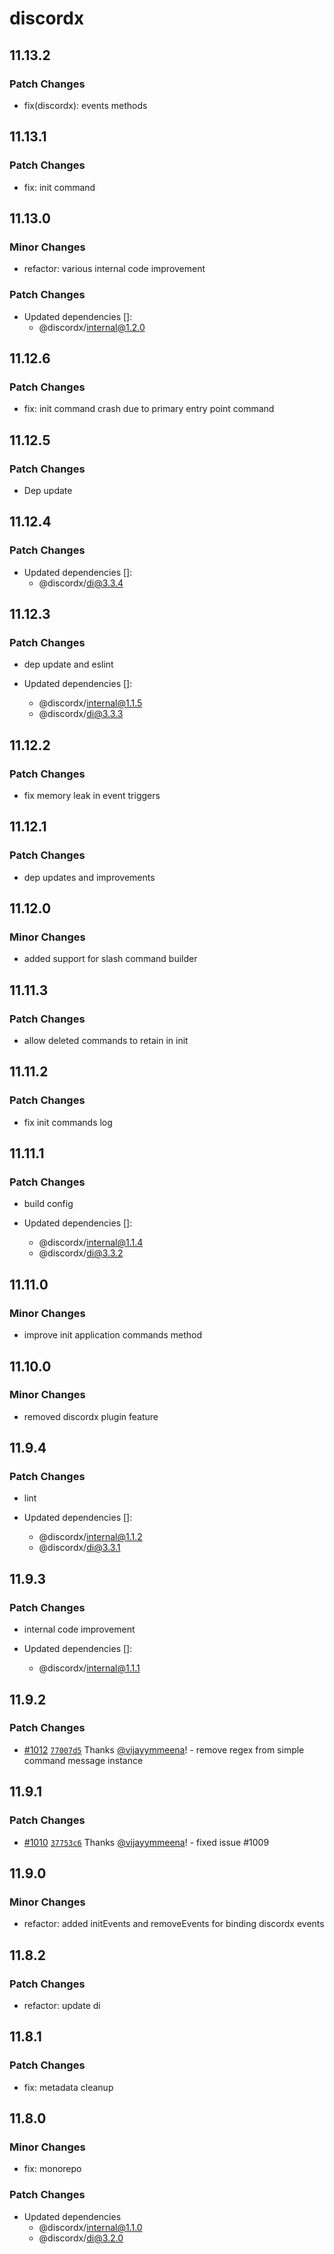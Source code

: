 # discordx

## 11.13.2

### Patch Changes

- fix(discordx): events methods

## 11.13.1

### Patch Changes

- fix: init command

## 11.13.0

### Minor Changes

- refactor: various internal code improvement

### Patch Changes

- Updated dependencies []:
  - @discordx/internal@1.2.0

## 11.12.6

### Patch Changes

- fix: init command crash due to primary entry point command

## 11.12.5

### Patch Changes

- Dep update

## 11.12.4

### Patch Changes

- Updated dependencies []:
  - @discordx/di@3.3.4

## 11.12.3

### Patch Changes

- dep update and eslint

- Updated dependencies []:
  - @discordx/internal@1.1.5
  - @discordx/di@3.3.3

## 11.12.2

### Patch Changes

- fix memory leak in event triggers

## 11.12.1

### Patch Changes

- dep updates and improvements

## 11.12.0

### Minor Changes

- added support for slash command builder

## 11.11.3

### Patch Changes

- allow deleted commands to retain in init

## 11.11.2

### Patch Changes

- fix init commands log

## 11.11.1

### Patch Changes

- build config

- Updated dependencies []:
  - @discordx/internal@1.1.4
  - @discordx/di@3.3.2

## 11.11.0

### Minor Changes

- improve init application commands method

## 11.10.0

### Minor Changes

- removed discordx plugin feature

## 11.9.4

### Patch Changes

- lint

- Updated dependencies []:
  - @discordx/internal@1.1.2
  - @discordx/di@3.3.1

## 11.9.3

### Patch Changes

- internal code improvement

- Updated dependencies []:
  - @discordx/internal@1.1.1

## 11.9.2

### Patch Changes

- [#1012](https://github.com/discordx-ts/discordx/pull/1012) [`77007d5`](https://github.com/discordx-ts/discordx/commit/77007d5b69ce3846c283841a58e8271d072fe07f) Thanks [@vijayymmeena](https://github.com/vijayymmeena)! - remove regex from simple command message instance

## 11.9.1

### Patch Changes

- [#1010](https://github.com/discordx-ts/discordx/pull/1010) [`37753c6`](https://github.com/discordx-ts/discordx/commit/37753c61d07f2ef47fa48ea10404bc992d865f28) Thanks [@vijayymmeena](https://github.com/vijayymmeena)! - fixed issue #1009

## 11.9.0

### Minor Changes

- refactor: added initEvents and removeEvents for binding discordx events

## 11.8.2

### Patch Changes

- refactor: update di

## 11.8.1

### Patch Changes

- fix: metadata cleanup

## 11.8.0

### Minor Changes

- fix: monorepo

### Patch Changes

- Updated dependencies
  - @discordx/internal@1.1.0
  - @discordx/di@3.2.0
